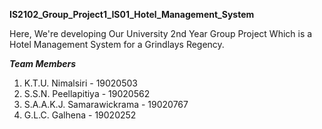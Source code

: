 **IS2102_Group_Project1_IS01_Hotel_Management_System**

Here, We're developing Our University 2nd Year Group Project Which is a Hotel Management System for a Grindlays Regency.


***Team Members***

1. K.T.U. Nimalsiri  - 19020503
2. S.S.N. Peellapitiya  - 19020562
3. S.A.A.K.J. Samarawickrama  - 19020767
4. G.L.C. Galhena  - 19020252

